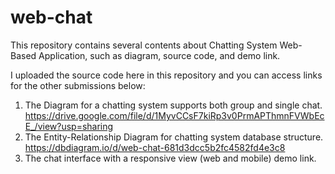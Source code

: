 # web-chat
This repository contains several contents about Chatting System Web-Based Application, such as diagram, source code, and demo link.

I uploaded the source code here in this repository and you can access links for the other submissions below:
  1. The Diagram for a chatting system supports both group and single chat.
     https://drive.google.com/file/d/1MyvCCsF7kiRp3v0PrmAPThmnFVWbEcE_/view?usp=sharing
  2. The Entity-Relationship Diagram for chatting system database structure.
     https://dbdiagram.io/d/web-chat-681d3dcc5b2fc4582fd4e3c8
  3. The chat interface with a responsive view (web and mobile) demo link.


